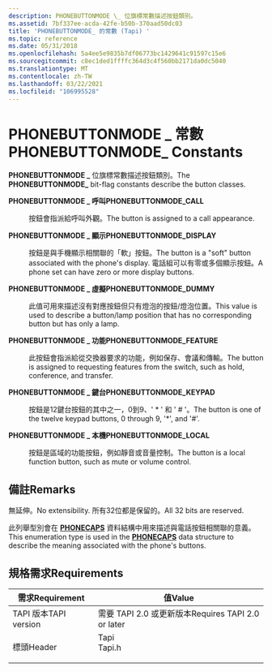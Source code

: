 ```yaml
---
description: PHONEBUTTONMODE \_ 位旗標常數描述按鈕類別。
ms.assetid: 7bf337ee-acda-42fe-b50b-370aad50dc03
title: 'PHONEBUTTONMODE_ 的常數 (Tapi) '
ms.topic: reference
ms.date: 05/31/2018
ms.openlocfilehash: 5a4ee5e9835b7df06773bc1429641c91597c15e6
ms.sourcegitcommit: c8ec1ded1ffffc364d3c4f560bb2171da0dc5040
ms.translationtype: MT
ms.contentlocale: zh-TW
ms.lasthandoff: 03/22/2021
ms.locfileid: "106995528"
---
```

# <a name="phonebuttonmode_-constants"></a><span data-ttu-id="faf45-103">PHONEBUTTONMODE \_ 常數</span><span class="sxs-lookup"><span data-stu-id="faf45-103">PHONEBUTTONMODE\_ Constants</span></span>

<span data-ttu-id="faf45-104">**PHONEBUTTONMODE \_** 位旗標常數描述按鈕類別。</span><span class="sxs-lookup"><span data-stu-id="faf45-104">The **PHONEBUTTONMODE\_** bit-flag constants describe the button classes.</span></span>

<dl> <dt>

<span data-ttu-id="faf45-105"><span id="PHONEBUTTONMODE_CALL"></span><span id="phonebuttonmode_call"></span>**PHONEBUTTONMODE \_ 呼叫**</span><span class="sxs-lookup"><span data-stu-id="faf45-105"><span id="PHONEBUTTONMODE_CALL"></span><span id="phonebuttonmode_call"></span>**PHONEBUTTONMODE\_CALL**</span></span>
</dt> <dd> <dl> <dt>



<span data-ttu-id="faf45-106">按鈕會指派給呼叫外觀。</span><span class="sxs-lookup"><span data-stu-id="faf45-106">The button is assigned to a call appearance.</span></span>


</dt> </dl> </dd> <dt>

<span data-ttu-id="faf45-107"><span id="PHONEBUTTONMODE_DISPLAY"></span><span id="phonebuttonmode_display"></span>**PHONEBUTTONMODE \_ 顯示**</span><span class="sxs-lookup"><span data-stu-id="faf45-107"><span id="PHONEBUTTONMODE_DISPLAY"></span><span id="phonebuttonmode_display"></span>**PHONEBUTTONMODE\_DISPLAY**</span></span>
</dt> <dd> <dl> <dt>



<span data-ttu-id="faf45-108">按鈕是與手機顯示相關聯的「軟」按鈕。</span><span class="sxs-lookup"><span data-stu-id="faf45-108">The button is a "soft" button associated with the phone's display.</span></span> <span data-ttu-id="faf45-109">電話組可以有零或多個顯示按鈕。</span><span class="sxs-lookup"><span data-stu-id="faf45-109">A phone set can have zero or more display buttons.</span></span>


</dt> </dl> </dd> <dt>

<span data-ttu-id="faf45-110"><span id="PHONEBUTTONMODE_DUMMY"></span><span id="phonebuttonmode_dummy"></span>**PHONEBUTTONMODE \_ 虛擬**</span><span class="sxs-lookup"><span data-stu-id="faf45-110"><span id="PHONEBUTTONMODE_DUMMY"></span><span id="phonebuttonmode_dummy"></span>**PHONEBUTTONMODE\_DUMMY**</span></span>
</dt> <dd> <dl> <dt>



<span data-ttu-id="faf45-111">此值可用來描述沒有對應按鈕但只有燈泡的按鈕/燈泡位置。</span><span class="sxs-lookup"><span data-stu-id="faf45-111">This value is used to describe a button/lamp position that has no corresponding button but has only a lamp.</span></span>


</dt> </dl> </dd> <dt>

<span data-ttu-id="faf45-112"><span id="PHONEBUTTONMODE_FEATURE"></span><span id="phonebuttonmode_feature"></span>**PHONEBUTTONMODE \_ 功能**</span><span class="sxs-lookup"><span data-stu-id="faf45-112"><span id="PHONEBUTTONMODE_FEATURE"></span><span id="phonebuttonmode_feature"></span>**PHONEBUTTONMODE\_FEATURE**</span></span>
</dt> <dd> <dl> <dt>



<span data-ttu-id="faf45-113">此按鈕會指派給從交換器要求的功能，例如保存、會議和傳輸。</span><span class="sxs-lookup"><span data-stu-id="faf45-113">The button is assigned to requesting features from the switch, such as hold, conference, and transfer.</span></span>


</dt> </dl> </dd> <dt>

<span data-ttu-id="faf45-114"><span id="PHONEBUTTONMODE_KEYPAD"></span><span id="phonebuttonmode_keypad"></span>**PHONEBUTTONMODE \_ 鍵台**</span><span class="sxs-lookup"><span data-stu-id="faf45-114"><span id="PHONEBUTTONMODE_KEYPAD"></span><span id="phonebuttonmode_keypad"></span>**PHONEBUTTONMODE\_KEYPAD**</span></span>
</dt> <dd> <dl> <dt>



<span data-ttu-id="faf45-115">按鈕是12鍵台按鈕的其中之一，0到9、' \* ' 和 ' \# '。</span><span class="sxs-lookup"><span data-stu-id="faf45-115">The button is one of the twelve keypad buttons, 0 through 9, '\*', and '\#'.</span></span>


</dt> </dl> </dd> <dt>

<span data-ttu-id="faf45-116"><span id="PHONEBUTTONMODE_LOCAL"></span><span id="phonebuttonmode_local"></span>**PHONEBUTTONMODE \_ 本機**</span><span class="sxs-lookup"><span data-stu-id="faf45-116"><span id="PHONEBUTTONMODE_LOCAL"></span><span id="phonebuttonmode_local"></span>**PHONEBUTTONMODE\_LOCAL**</span></span>
</dt> <dd> <dl> <dt>



<span data-ttu-id="faf45-117">按鈕是區域的功能按鈕，例如靜音或音量控制。</span><span class="sxs-lookup"><span data-stu-id="faf45-117">The button is a local function button, such as mute or volume control.</span></span>


</dt> </dl> </dd> </dl>

## <a name="remarks"></a><span data-ttu-id="faf45-118">備註</span><span class="sxs-lookup"><span data-stu-id="faf45-118">Remarks</span></span>

<span data-ttu-id="faf45-119">無延伸。</span><span class="sxs-lookup"><span data-stu-id="faf45-119">No extensibility.</span></span> <span data-ttu-id="faf45-120">所有32位都是保留的。</span><span class="sxs-lookup"><span data-stu-id="faf45-120">All 32 bits are reserved.</span></span>

<span data-ttu-id="faf45-121">此列舉型別會在 [**PHONECAPS**](/windows/desktop/api/Tapi/ns-tapi-phonecaps) 資料結構中用來描述與電話按鈕相關聯的意義。</span><span class="sxs-lookup"><span data-stu-id="faf45-121">This enumeration type is used in the [**PHONECAPS**](/windows/desktop/api/Tapi/ns-tapi-phonecaps) data structure to describe the meaning associated with the phone's buttons.</span></span>

## <a name="requirements"></a><span data-ttu-id="faf45-122">規格需求</span><span class="sxs-lookup"><span data-stu-id="faf45-122">Requirements</span></span>



| <span data-ttu-id="faf45-123">需求</span><span class="sxs-lookup"><span data-stu-id="faf45-123">Requirement</span></span> | <span data-ttu-id="faf45-124">值</span><span class="sxs-lookup"><span data-stu-id="faf45-124">Value</span></span> |
|-------------------------|-----------------------------------------------------------------------------------|
| <span data-ttu-id="faf45-125">TAPI 版本</span><span class="sxs-lookup"><span data-stu-id="faf45-125">TAPI version</span></span><br/> | <span data-ttu-id="faf45-126">需要 TAPI 2.0 或更新版本</span><span class="sxs-lookup"><span data-stu-id="faf45-126">Requires TAPI 2.0 or later</span></span><br/>                                             |
| <span data-ttu-id="faf45-127">標頭</span><span class="sxs-lookup"><span data-stu-id="faf45-127">Header</span></span><br/>       | <dl> <span data-ttu-id="faf45-128"><dt>Tapi</dt></span><span class="sxs-lookup"><span data-stu-id="faf45-128"><dt>Tapi.h</dt></span></span> </dl> |



 

 




